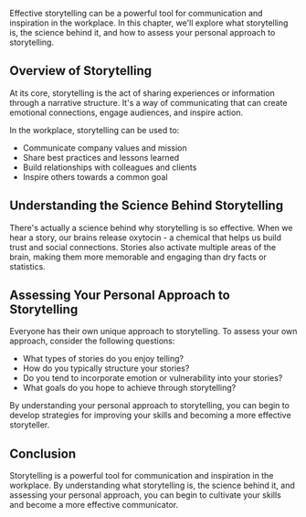 
Effective storytelling can be a powerful tool for communication and inspiration in the workplace. In this chapter, we'll explore what storytelling is, the science behind it, and how to assess your personal approach to storytelling.

Overview of Storytelling
------------------------

At its core, storytelling is the act of sharing experiences or information through a narrative structure. It's a way of communicating that can create emotional connections, engage audiences, and inspire action.

In the workplace, storytelling can be used to:

* Communicate company values and mission
* Share best practices and lessons learned
* Build relationships with colleagues and clients
* Inspire others towards a common goal

Understanding the Science Behind Storytelling
---------------------------------------------

There's actually a science behind why storytelling is so effective. When we hear a story, our brains release oxytocin - a chemical that helps us build trust and social connections. Stories also activate multiple areas of the brain, making them more memorable and engaging than dry facts or statistics.

Assessing Your Personal Approach to Storytelling
------------------------------------------------

Everyone has their own unique approach to storytelling. To assess your own approach, consider the following questions:

* What types of stories do you enjoy telling?
* How do you typically structure your stories?
* Do you tend to incorporate emotion or vulnerability into your stories?
* What goals do you hope to achieve through storytelling?

By understanding your personal approach to storytelling, you can begin to develop strategies for improving your skills and becoming a more effective storyteller.

Conclusion
----------

Storytelling is a powerful tool for communication and inspiration in the workplace. By understanding what storytelling is, the science behind it, and assessing your personal approach, you can begin to cultivate your skills and become a more effective communicator.
